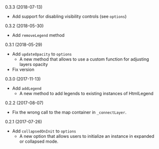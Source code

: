 0.3.3 (2018-07-13)
  * Add support for disabling visibility controls (see `options`)

0.3.2 (2018-05-30)
  * Add `removeLegend` method

0.3.1 (2018-05-29)
  * Add `updateOpacity` to `options`
    - A new method that allows to use a custom function for adjusting layers opacity
  * Fix version

0.3.0 (2017-11-13)
  * Add `addLegend`
    - A new method to add legends to existing instances of HtmlLegend

0.2.2 (2017-08-07)
  * Fix the wrong call to the map container in `_connectLayer`.

0.2.1 (2017-07-26)
  * Add `collapsedOnInit` to `options`
    - A new option that allows users to initialize an instance in expanded or collapsed mode.
